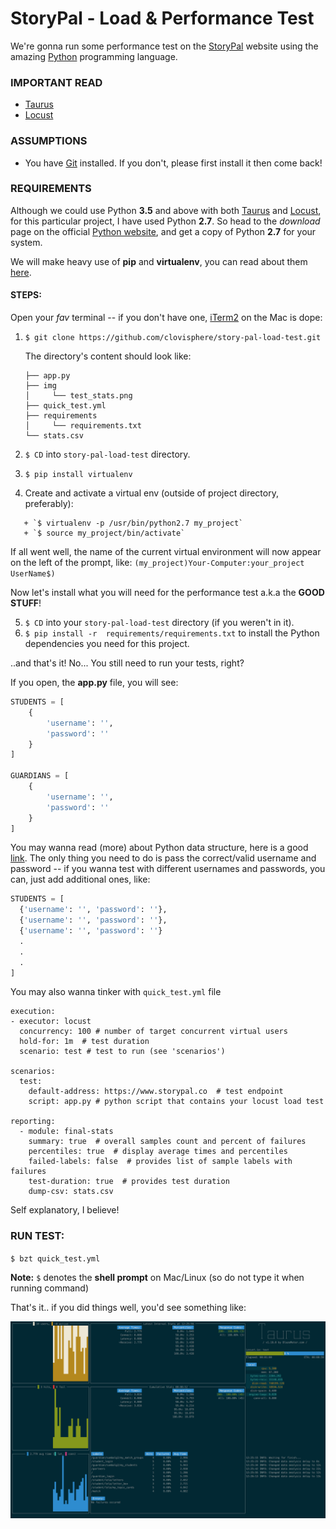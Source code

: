 # StoryPal - Load & Performance Test

We're gonna run some performance test on the [StoryPal](https://www.storypal.co/) website using the amazing [Python](https://www.python.org/) programming language. 

### IMPORTANT READ

+ [Taurus](https://gettaurus.org/)
+ [Locust](https://locust.io/)

### ASSUMPTIONS

+ You have [Git](https://git-scm.com/) installed. If you don't, please first install it then come back!

### REQUIREMENTS

Although we could use Python **3.5** and above with both [Taurus](https://gettaurus.org/) and [Locust](https://locust.io/), for this particular project, I have used Python **2.7**. So head to the *download* page on the official [Python website](https://www.python.org/downloads/), and get a copy of Python **2.7** for your system.

We will make heavy use of **pip** and **virtualenv**, you can read about them [here](http://docs.python-guide.org/en/latest/dev/virtualenvs/).

#### STEPS:

Open your *fav* terminal -- if you don't have one, [iTerm2](https://www.iterm2.com/) on the Mac is dope:

1. `$ git clone https://github.com/clovisphere/story-pal-load-test.git`

   The directory's content should look like:
   
   ```
   ├── app.py
   ├── img
   │     └── test_stats.png
   ├── quick_test.yml
   ├── requirements
   │     └── requirements.txt
   └── stats.csv
    ```

2. `$ CD` into `story-pal-load-test` directory.
3. `$ pip install virtualenv`
4. Create and activate a virtual env (outside of project directory, preferably):

```
   + `$ virtualenv -p /usr/bin/python2.7 my_project`
   + `$ source my_project/bin/activate`
```

If all went well, the name of the current virtual environment will now appear on the left of the prompt, like: `(my_project)Your-Computer:your_project UserName$)`
   
Now let's install what you will need for the performance test a.k.a the **GOOD STUFF**!

5. `$ CD` into your `story-pal-load-test` directory (if you weren't in it).
6. `$ pip install -r  requirements/requirements.txt` to install the Python dependencies you need for this project.

..and that's it! No... You still need to run your tests, right?

If you open, the **app.py** file, you will see:

```python
STUDENTS = [
    {
        'username': '',
        'password': ''
    }
]

GUARDIANS = [
    {
        'username': '',
        'password': ''
    }
]
```
You may wanna read (more) about Python data structure, here is a good [link](https://docs.python.org/2/tutorial/datastructures.html). The only thing you need to do is pass the correct/valid username and password -- if you wanna test with different usernames and passwords, you can, just add additional ones, like:

```python
STUDENTS = [
  {'username': '', 'password': ''},
  {'username': '', 'password': ''},
  {'username': '', 'password': ''}
  .
  .
  .
]
```
You may also wanna tinker with `quick_test.yml` file

```
execution:
- executor: locust
  concurrency: 100 # number of target concurrent virtual users
  hold-for: 1m  # test duration
  scenario: test # test to run (see 'scenarios')

scenarios:
  test:
    default-address: https://www.storypal.co  # test endpoint
    script: app.py # python script that contains your locust load test

reporting:
  - module: final-stats
    summary: true  # overall samples count and percent of failures
    percentiles: true  # display average times and percentiles
    failed-labels: false  # provides list of sample labels with failures
    test-duration: true  # provides test duration
    dump-csv: stats.csv
```
Self explanatory, I believe!

### RUN TEST:

`$ bzt quick_test.yml`

**Note:** `$` denotes the **shell prompt** on Mac/Linux (so do not type it when running command) 

That's it.. if you did things well, you'd see something like:

![Example - Taurus/Console](img/test_stats.png?raw=true "some stats")




